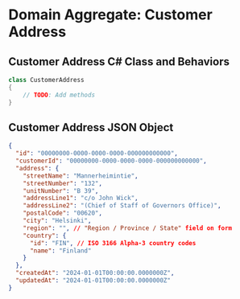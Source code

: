 # Domain Aggregate: Customer Address

## Customer Address C# Class and Behaviors

```csharp
class CustomerAddress
{
    // TODO: Add methods
}
```

## Customer Address JSON Object

```json
{
  "id": "00000000-0000-0000-0000-000000000000",
  "customerId": "00000000-0000-0000-0000-000000000000",
  "address": {
    "streetName": "Mannerheimintie",
    "streetNumber": "132",
    "unitNumber": "B 39",
    "addressLine1": "c/o John Wick",
    "addressLine2": "(Chief of Staff of Governors Office)",
    "postalCode": "00620",
    "city": "Helsinki",
    "region": "", // "Region / Province / State" field on form
    "country": {
      "id": "FIN", // ISO 3166 Alpha-3 country codes
      "name": "Finland"
    }
  },
  "createdAt": "2024-01-01T00:00:00.0000000Z",
  "updatedAt": "2024-01-01T00:00:00.0000000Z"
}
```
